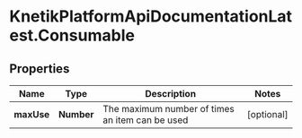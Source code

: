 # KnetikPlatformApiDocumentationLatest.Consumable

## Properties
Name | Type | Description | Notes
------------ | ------------- | ------------- | -------------
**maxUse** | **Number** | The maximum number of times an item can be used | [optional] 


